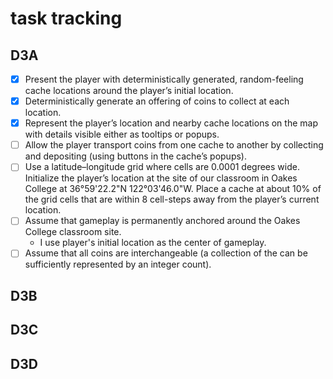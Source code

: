 # task tracking

## D3A
- [x] Present the player with deterministically generated, random-feeling cache locations around the player’s initial location.
- [x] Deterministically generate an offering of coins to collect at each location.
- [x] Represent the player’s location and nearby cache locations on the map with details visible either as tooltips or popups.
- [ ] Allow the player transport coins from one cache to another by collecting and depositing (using buttons in the cache’s popups).
- [ ] Use a latitude–longitude grid where cells are 0.0001 degrees wide. Initialize the player’s location at the site of our classroom in Oakes College at 36°59'22.2"N 122°03'46.0"W. Place a cache at about 10% of the grid cells that are within 8 cell-steps away from the player’s current location.
- [ ] Assume that gameplay is permanently anchored around the Oakes College classroom site.
    - I use player's initial location as the center of gameplay.
- [ ] Assume that all coins are interchangeable (a collection of the can be sufficiently represented by an integer count).

## D3B

## D3C

## D3D